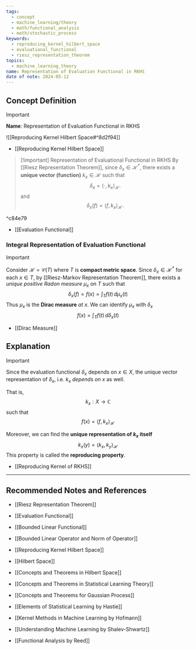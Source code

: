 ```yaml
---
tags:
  - concept
  - machine_learning/theory
  - math/functional_analysis
  - math/stochastic_process
keywords:
  - reproducing_kernel_hilbert_space
  - evaluational_functional
  - riesz_representation_theorem
topics:
  - machine_learning_theory
name: Representation of Evaluation Functional in RKHS
date of note: 2024-05-12
---
```


## Concept Definition

>[!important]
>**Name**: Representation of Evaluation Functional in RKHS

![[Reproducing Kernel Hilbert Space#^8d2f94]]
- [[Reproducing Kernel Hilbert Space]]

>[!important] Representation of Evaluational Functional in RKHS
>By [[Riesz Representation Theorem]], since $\delta_{x} \in \mathcal{H}^{*}$, there exists a **unique vector (function)** $k_{x} \in \mathcal{H}$ such that 
>$$
>\delta_{x} = \left\langle \cdot , k_{x} \right\rangle_{\mathcal{H}}.
>$$
>and
>$$
>\delta_{x}(f) = \left\langle f , k_{x} \right\rangle_{\mathcal{H}}.
>$$

^c84e79

- [[Evaluation Functional]]
### Integral Representation of Evaluation Functional

>[!important]
>Consider $\mathcal{H} = \mathcal{C}(T)$ where $T$ is **compact metric space**.  Since $\delta_{x} \in \mathcal{H}^{*}$ for each $x\in T$, by [[Riesz-Markov Representation Theorem]], there exists a *unique positive Radon measure* $\mu_{x}$ on $T$ such that 
>$$
>\delta_{x}(f) = f(x) = \int_{T} f(t)\,d\mu_{x}(t)
>$$
>Thus $\mu_{x}$ is the **Dirac measure** *at $x$*. We can identify $\mu_{x}$ with $\delta_{x}$
>$$
>f(x) = \int_{T} f(t)\,d\delta_{x}(t)
>$$

- [[Dirac Measure]]


## Explanation

>[!important]
>Since the evaluation functional $\delta_{x}$ depends on $x\in X$, the unique vector representation of $\delta_{x}$, i.e. $k_{x}$ *depends on* $x$ as well.
>
>That is, 
>$$
>k_{x}: X \to \mathbb{C}
>$$
>such that
>$$
>f(x) = \left\langle f , k_{x} \right\rangle_{\mathcal{H}}
>$$
>
>Moreover, we can find the **unique representation of $k_{x}$ itself**
>$$
>k_{x}(y) = \left\langle k_{x} , k_{y} \right\rangle_{\mathcal{H}}
>$$
>This property is called the **reproducing property**.

- [[Reproducing Kernel of RKHS]]







-----------
##  Recommended Notes and References

- [[Riesz Representation Theorem]]
- [[Evaluation Functional]]
- [[Bounded Linear Functional]]
- [[Bounded Linear Operator and Norm of Operator]]
- [[Reproducing Kernel Hilbert Space]]
- [[Hilbert Space]]



- [[Concepts and Theorems in Hilbert Space]]
- [[Concepts and Theorems in Statistical Learning Theory]]
- [[Concepts and Theorems for Gaussian Process]]


- [[Elements of Statistical Learning by Hastie]]
- [[Kernel Methods in Machine Learning by Hofmann]]
- [[Understanding Machine Learning by Shalev-Shwartz]]


- [[Functional Analysis by Reed]]
